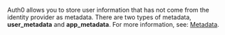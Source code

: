 Auth0 allows you to store user information that has not come from the identity provider as metadata. There are two types of metadata, **user_metadata** and **app_metadata**. For more information, see: <a href="/users/concepts/overview-user-metadata" target="_blank">Metadata</a>.